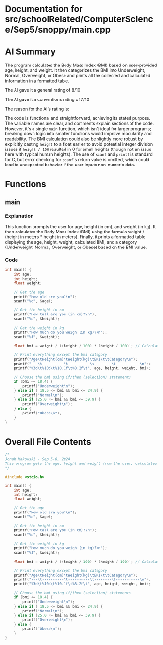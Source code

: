 # Documentation for src/schoolRelated/ComputerScience/Sep5/snoppy/main.cpp

# AI Summary
The program calculates the Body Mass Index (BMI) based on user-provided age, height, and weight. It then categorizes the BMI into Underweight, Normal, Overweight, or Obese and prints all the collected and calculated information in a formatted table.

The AI gave it a general rating of 8/10

The AI gave it a conventions rating of 7/10

The reason for the AI's rating is:

The code is functional and straightforward, achieving its stated purpose. The variable names are clear, and comments explain sections of the code. However, it's a single `main` function, which isn't ideal for larger programs; breaking down logic into smaller functions would improve modularity and readability. The BMI calculation could also be slightly more robust by explicitly casting `height` to a float earlier to avoid potential integer division issues if `height / 100` resulted in 0 for small heights (though not an issue here with typical human heights). The use of `scanf` and `printf` is standard for C, but error checking for `scanf`'s return value is omitted, which could lead to unexpected behavior if the user inputs non-numeric data.
# Functions

## main
### Explanation
This function prompts the user for age, height (in cm), and weight (in kg). It then calculates the Body Mass Index (BMI) using the formula weight / (height in meters * height in meters). Finally, it prints a formatted table displaying the age, height, weight, calculated BMI, and a category (Underweight, Normal, Overweight, or Obese) based on the BMI value.
### Code
```c
int main() {
    int age;
    int height;
    float weight;

    // Get the age
    printf("How old are you?\n");
    scanf("%d", &age);

    // Get the height in cm
    printf("How tall are you (in cm)?\n");
    scanf("%d", &height);
    
    // Get the weight in kg
    printf("How much do you weigh (in kg)?\n");
    scanf("%f", &weight);
    
    float bmi = weight / ((height / 100) * (height / 100)); // Calculate bmi weight / height in m squared

    // Print everything except the bmi category
    printf("Age\tHeight(cm)\tWeight(kg)\tBMI\t\tCategory\n");
    printf("---\t----------\t----------\t--------\t-----------\n");
    printf("%3d\t%10d\t%10.1f\t%8.2f\t", age, height, weight, bmi);

    // Choose the bmi using if/then (selection) statements
    if (bmi <= 18.4) {
        printf("Underweight\n");
    } else if ( 18.5 <= bmi && bmi <= 24.9) {
        printf("Normal\n");
    } else if (25.0 <= bmi && bmi <= 39.9) {
        printf("Overweight\n");
    } else {
        printf("Obese\n");
    }
}
```
# Overall File Contents
```c
/*
Jonah Makowski - Sep 5-8, 2024
This program gets the age, height and weight from the user, calculates the BMI, prints all the data, and categorizes the BMI.
*/

#include <stdio.h>

int main() {
    int age;
    int height;
    float weight;

    // Get the age
    printf("How old are you?\n");
    scanf("%d", &age);

    // Get the height in cm
    printf("How tall are you (in cm)?\n");
    scanf("%d", &height);
    
    // Get the weight in kg
    printf("How much do you weigh (in kg)?\n");
    scanf("%f", &weight);
    
    float bmi = weight / ((height / 100) * (height / 100)); // Calculate bmi weight / height in m squared

    // Print everything except the bmi category
    printf("Age\tHeight(cm)\tWeight(kg)\tBMI\t\tCategory\n");
    printf("---\t----------\t----------\t--------\t-----------\n");
    printf("%3d\t%10d\t%10.1f\t%8.2f\t", age, height, weight, bmi);

    // Choose the bmi using if/then (selection) statements
    if (bmi <= 18.4) {
        printf("Underweight\n");
    } else if ( 18.5 <= bmi && bmi <= 24.9) {
        printf("Normal\n");
    } else if (25.0 <= bmi && bmi <= 39.9) {
        printf("Overweight\n");
    } else {
        printf("Obese\n");
    }
}

```
